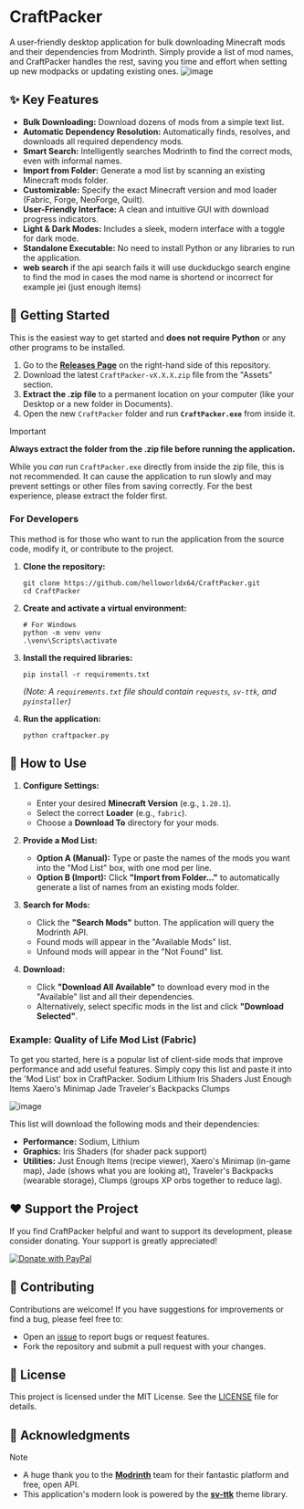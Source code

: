 # CraftPacker

A user-friendly desktop application for bulk downloading Minecraft mods and their dependencies from Modrinth. Simply provide a list of mod names, and CraftPacker handles the rest, saving you time and effort when setting up new modpacks or updating existing ones.
![image](https://github.com/user-attachments/assets/804444fc-2729-431f-9fdd-8f9dba97fcce)

## ✨ Key Features

*   **Bulk Downloading:** Download dozens of mods from a simple text list.
*   **Automatic Dependency Resolution:** Automatically finds, resolves, and downloads all required dependency mods.
*   **Smart Search:** Intelligently searches Modrinth to find the correct mods, even with informal names.
*   **Import from Folder:** Generate a mod list by scanning an existing Minecraft mods folder.
*   **Customizable:** Specify the exact Minecraft version and mod loader (Fabric, Forge, NeoForge, Quilt).
*   **User-Friendly Interface:** A clean and intuitive GUI with download progress indicators.
*   **Light & Dark Modes:** Includes a sleek, modern interface with a toggle for dark mode.
*   **Standalone Executable:** No need to install Python or any libraries to run the application.
*   **web search** if the api search fails it will use duckduckgo search engine to find the mod in cases the mod name is shortend or incorrect for example jei (just enough items)
## 🚀 Getting Started

This is the easiest way to get started and **does not require Python** or any other programs to be installed.

1.  Go to the [**Releases Page**](https://github.com/helloworldx64/CraftPacker/releases) on the right-hand side of this repository.
2.  Download the latest `CraftPacker-vX.X.X.zip` file from the "Assets" section.
3.  **Extract the .zip file** to a permanent location on your computer (like your Desktop or a new folder in Documents).
4.  Open the new `CraftPacker` folder and run **`CraftPacker.exe`** from inside it.

> [!IMPORTANT]
> **Always extract the folder from the .zip file before running the application.**
>
> While you *can* run `CraftPacker.exe` directly from inside the zip file, this is not recommended. It can cause the application to run slowly and may prevent settings or other files from saving correctly. For the best experience, please extract the folder first.
### For Developers

This method is for those who want to run the application from the source code, modify it, or contribute to the project.

1.  **Clone the repository:**
    ```
    git clone https://github.com/helloworldx64/CraftPacker.git
    cd CraftPacker
    ```

2.  **Create and activate a virtual environment:**
    ```
    # For Windows
    python -m venv venv
    .\venv\Scripts\activate
    ```

3.  **Install the required libraries:**
    ```
    pip install -r requirements.txt
    ```
    *(Note: A `requirements.txt` file should contain `requests`, `sv-ttk`, and `pyinstaller`)*

4.  **Run the application:**
    ```
    python craftpacker.py
    ```

## 📖 How to Use

1.  **Configure Settings:**
    *   Enter your desired **Minecraft Version** (e.g., `1.20.1`).
    *   Select the correct **Loader** (e.g., `fabric`).
    *   Choose a **Download To** directory for your mods.

2.  **Provide a Mod List:**
    *   **Option A (Manual):** Type or paste the names of the mods you want into the "Mod List" box, with one mod per line.
    *   **Option B (Import):** Click **"Import from Folder..."** to automatically generate a list of names from an existing mods folder.

3.  **Search for Mods:**
    *   Click the **"Search Mods"** button. The application will query the Modrinth API.
    *   Found mods will appear in the "Available Mods" list.
    *   Unfound mods will appear in the "Not Found" list.

4.  **Download:**
    *   Click **"Download All Available"** to download every mod in the "Available" list and all their dependencies.
    *   Alternatively, select specific mods in the list and click **"Download Selected"**.

### Example: Quality of Life Mod List (Fabric)

To get you started, here is a popular list of client-side mods that improve performance and add useful features. Simply copy this list and paste it into the 'Mod List' box in CraftPacker.
Sodium
Lithium
Iris Shaders
Just Enough Items
Xaero's Minimap
Jade
Traveler's Backpacks
Clumps


![image](https://github.com/user-attachments/assets/9671b0f8-20ec-4dc8-87a3-eb4fed583f2f)

This list will download the following mods and their dependencies:
*   **Performance:** Sodium, Lithium
*   **Graphics:** Iris Shaders (for shader pack support)
*   **Utilities:** Just Enough Items (recipe viewer), Xaero's Minimap (in-game map), Jade (shows what you are looking at), Traveler's Backpacks (wearable storage), Clumps (groups XP orbs together to reduce lag).
## ❤️ Support the Project

If you find CraftPacker helpful and want to support its development, please consider donating. Your support is greatly appreciated!

[![Donate with PayPal](https://raw.githubusercontent.com/stefan-niedermann/paypal-donate-button/master/paypal-donate-button.png)](https://www.paypal.com/donate/?business=4UZWFGSW6C478&no_recurring=0&item_name=Donate+to+helloworldx64&currency_code=USD )

## 🤝 Contributing

Contributions are welcome! If you have suggestions for improvements or find a bug, please feel free to:
*   Open an [issue](https://github.com/helloworldx64/CraftPacker/issues) to report bugs or request features.
*   Fork the repository and submit a pull request with your changes.

## 📜 License

This project is licensed under the MIT License. See the [LICENSE](LICENSE) file for details.

## 🙏 Acknowledgments

> [!NOTE]
> *   A huge thank you to the [**Modrinth**](https://modrinth.com/) team for their fantastic platform and free, open API.
> *   This application's modern look is powered by the [**sv-ttk**](https://github.com/rdbende/sv-ttk) theme library.


